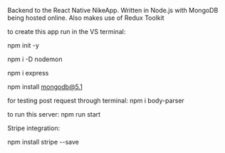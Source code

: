 Backend to the React Native NikeApp. Written in Node.js with MongoDB being hosted online. Also makes use of Redux Toolkit

to create this app run in the VS terminal:

npm init -y

npm i -D nodemon

npm i express

npm install mongodb@5.1

for testing post request through terminal:
npm i body-parser

to run this server:
npm run start

Stripe integration:

npm install stripe --save


